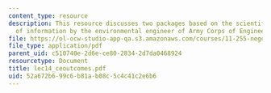 ```yaml
---
content_type: resource
description: This resource discusses two packages based on the scientific research/gathering
  of information by the environmental engineer of Army Corps of Engineers.
file: https://ol-ocw-studio-app-qa.s3.amazonaws.com/courses/11-255-negotiation-and-dispute-resolution-in-the-public-sector-spring-2005/52a672b699c6b81ab08c5c4c41c2e6b6_lec14_ceoutcomes.pdf
file_type: application/pdf
parent_uid: c510740e-2d6e-ce80-2834-2d7da0468924
resourcetype: Document
title: lec14_ceoutcomes.pdf
uid: 52a672b6-99c6-b81a-b08c-5c4c41c2e6b6
---
```

